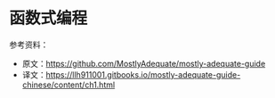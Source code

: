 # 函数式编程

参考资料：

- 原文：https://github.com/MostlyAdequate/mostly-adequate-guide
- 译文：https://llh911001.gitbooks.io/mostly-adequate-guide-chinese/content/ch1.html